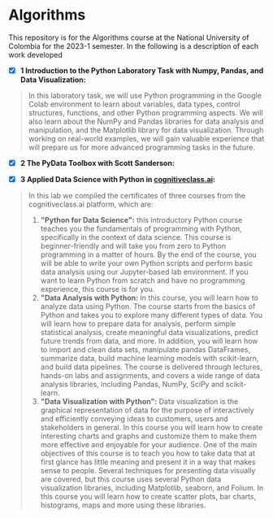 # Algorithms

This repository is for the Algorithms course at the National University of Colombia for the 2023-1 semester.  In the following is a description of each work developed

* [X] **1 __Introduction to the Python Laboratory Task with Numpy, Pandas, and Data Visualization__:**

> In this laboratory task, we will use Python programming in the Google Colab environment to learn about variables, data types, control structures, functions, and other Python programming aspects. We will also learn about the NumPy and Pandas libraries for data analysis and manipulation, and the Matplotlib library for data visualization. Through working on real-world examples, we will gain valuable experience that will prepare us for more advanced programming tasks in the future.


* [X] **2 __The PyData Toolbox with Scott Sanderson__:**

> 

* [X] **3 __Applied Data Science with Python in [cognitiveclass.ai](https://cognitiveclass.ai/)__:**

> In this lab we compiled the certificates of three courses from the cognitiveclass.ai platform, which are:
>
> 1. **"Python for Data Science":** this introductory Python course teaches you the fundamentals of programming with Python, specifically in the context of data science. This course is beginner-friendly and will take you from zero to Python programming in a matter of hours. By the end of the course, you will be able to write your own Python scripts and perform basic data analysis using our Jupyter-based lab environment. If you want to learn Python from scratch and have no programming experience, this course is for you.
> 2. **"Data Analysis with Python:** In this course, you will learn how to analyze data using Python. The course starts from the basics of Python and takes you to explore many different types of data. You will learn how to prepare data for analysis, perform simple statistical analysis, create meaningful data visualizations, predict future trends from data, and more. In addition, you will learn how to import and clean data sets, manipulate pandas DataFrames, summarize data, build machine learning models with scikit-learn, and build data pipelines. The course is delivered through lectures, hands-on labs and assignments, and covers a wide range of data analysis libraries, including Pandas, NumPy, SciPy and scikit-learn.
> 3. **"Data Visualization with Python":** Data visualization is the graphical representation of data for the purpose of interactively and efficiently conveying ideas to customers, users and stakeholders in general. In this course you will learn how to create interesting charts and graphs and customize them to make them more effective and enjoyable for your audience. One of the main objectives of this course is to teach you how to take data that at first glance has little meaning and present it in a way that makes sense to people. Several techniques for presenting data visually are covered, but this course uses several Python data visualization libraries, including Matplotlib, seaborn, and Folium. In this course you will learn how to create scatter plots, bar charts, histograms, maps and more using these libraries.
